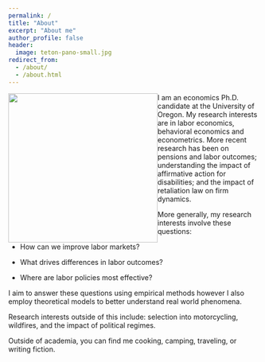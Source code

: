 ```yaml
---
permalink: /
title: "About"
excerpt: "About me"
author_profile: false
header:
  image: teton-pano-small.jpg
redirect_from: 
  - /about/
  - /about.html
---
```


<img style="float: left;" src="./images/grad-photo-final.jpg" width="300">

I am an economics Ph.D. candidate at the University of Oregon. My research interests are in labor economics, behavioral economics and econometrics. More recent research has been on pensions and labor outcomes; understanding the impact of affirmative action for disabilities; and the impact of retaliation law on firm dynamics. 

More generally, my research interests involve these questions:

  - How can we improve labor markets?

  - What drives differences in labor outcomes?

  - Where are labor policies most effective?

I aim to answer these questions using empirical methods however I also employ theoretical models to better understand real world phenomena.

Research interests outside of this include: selection into motorcycling, wildfires, and the impact of political regimes.

Outside of academia, you can find me cooking, camping, traveling, or writing fiction.

